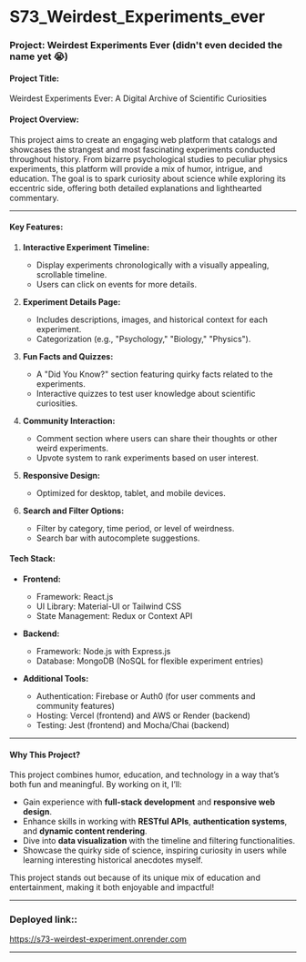 # S73_Weirdest_Experiments_ever
### **Project: Weirdest Experiments Ever** (didn't even decided the name yet 😭)

#### **Project Title:**  
Weirdest Experiments Ever: A Digital Archive of Scientific Curiosities  

#### **Project Overview:**  
This project aims to create an engaging web platform that catalogs and showcases the strangest and most fascinating experiments conducted throughout history. From bizarre psychological studies to peculiar physics experiments, this platform will provide a mix of humor, intrigue, and education. The goal is to spark curiosity about science while exploring its eccentric side, offering both detailed explanations and lighthearted commentary.  

---

#### **Key Features:**  
1. **Interactive Experiment Timeline:**  
   - Display experiments chronologically with a visually appealing, scrollable timeline.  
   - Users can click on events for more details.  

2. **Experiment Details Page:**  
   - Includes descriptions, images, and historical context for each experiment.  
   - Categorization (e.g., "Psychology," "Biology," "Physics").  

3. **Fun Facts and Quizzes:**  
   - A "Did You Know?" section featuring quirky facts related to the experiments.  
   - Interactive quizzes to test user knowledge about scientific curiosities.  

4. **Community Interaction:**  
   - Comment section where users can share their thoughts or other weird experiments.  
   - Upvote system to rank experiments based on user interest.  

5. **Responsive Design:**  
   - Optimized for desktop, tablet, and mobile devices.  

6. **Search and Filter Options:**  
   - Filter by category, time period, or level of weirdness.  
   - Search bar with autocomplete suggestions.  

#### **Tech Stack:**  
- **Frontend:**  
  - Framework: React.js  
  - UI Library: Material-UI or Tailwind CSS  
  - State Management: Redux or Context API  

- **Backend:**  
  - Framework: Node.js with Express.js  
  - Database: MongoDB (NoSQL for flexible experiment entries)  

- **Additional Tools:**  
  - Authentication: Firebase or Auth0 (for user comments and community features)  
  - Hosting: Vercel (frontend) and AWS or Render (backend)  
  - Testing: Jest (frontend) and Mocha/Chai (backend)  

---
#### **Why This Project?**  
This project combines humor, education, and technology in a way that’s both fun and meaningful. By working on it, I’ll:
- Gain experience with **full-stack development** and **responsive web design**.  
- Enhance skills in working with **RESTful APIs**, **authentication systems**, and **dynamic content rendering**.  
- Dive into **data visualization** with the timeline and filtering functionalities.  
- Showcase the quirky side of science, inspiring curiosity in users while learning interesting historical anecdotes myself.  

This project stands out because of its unique mix of education and entertainment, making it both enjoyable and impactful!


****
### Deployed link::
https://s73-weirdest-experiment.onrender.com

****
